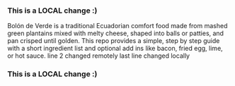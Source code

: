 ### This is a LOCAL change :)
Bolón de Verde is a traditional Ecuadorian comfort food made from mashed green plantains mixed with melty cheese, shaped into balls or patties, and pan crisped until golden. This repo provides a simple, step by step guide with a short ingredient list and optional add ins like bacon, fried egg, lime, or hot sauce.
line 2 changed remotely
last line changed locally
### This is a LOCAL change :)